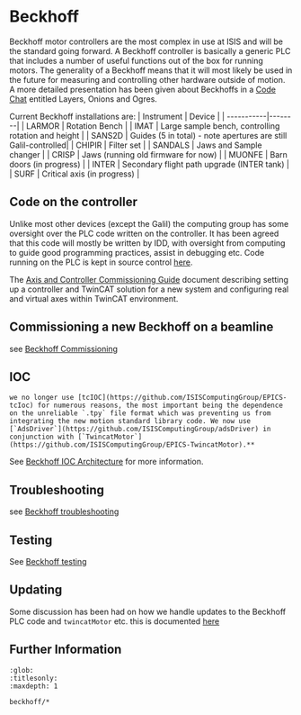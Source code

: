# Beckhoff

Beckhoff motor controllers are the most complex in use at ISIS and will be the standard going forward. A Beckhoff controller is basically a generic PLC that includes a number of useful functions out of the box for running motors. The generality of a Beckhoff means that it will most likely be used in the future for measuring and controlling other hardware outside of motion. A more detailed presentation has been given about Beckhoffs in a [Code Chat](/processes/meetings/Code-Chats-and-Lightning-Talks) entitled Layers, Onions and Ogres.

Current Beckhoff installations are:
| Instrument | Device |
| -----------|--------|
| LARMOR | Rotation Bench |
| IMAT | Large sample bench, controlling rotation and height |
| SANS2D | Guides (5 in total) - note apertures are still Galil-controlled| 
| CHIPIR | Filter set | 
| SANDALS | Jaws and Sample changer | 
| CRISP | Jaws (running old firmware for now) | 
| MUONFE | Barn doors (in progress) | 
| INTER | Secondary flight path upgrade (INTER tank) | 
| SURF | Critical axis (in progress) |



## Code on the controller
Unlike most other devices (except the Galil) the computing group has some oversight over the PLC code written on the controller. It has been agreed that this code will mostly be written by IDD, with oversight from computing to guide good programming practices, assist in debugging etc. Code running on the PLC is kept in source control [here](https://github.com/ISIS-Motion-Control).

The [Axis and Controller Commissioning Guide](https://stfc365.sharepoint.com/:w:/s/ISISMechatronics/Ee_aMxb5CF1Dlz-NUGW3OVgB0K7vQjXXwZDwSl5DSHN48w?e=GjqNEb&isSPOFile=1) document describing setting up a controller and TwinCAT solution for a new system and configuring real and virtual axes within TwinCAT environment.



## Commissioning a new Beckhoff on a beamline
see [Beckhoff Commissioning](beckhoff/Beckhoff-commissioning)

## IOC

```{note}
we no longer use [tcIOC](https://github.com/ISISComputingGroup/EPICS-tcIoc) for numerous reasons, the most important being the dependence on the unreliable `.tpy` file format which was preventing us from integrating the new motion standard library code. We now use [`AdsDriver`](https://github.com/ISISComputingGroup/adsDriver) in conjunction with [`TwincatMotor`](https://github.com/ISISComputingGroup/EPICS-TwincatMotor).**
```

See [Beckhoff IOC Architecture](beckhoff/Beckhoff-architecture) for more information.

## Troubleshooting
see [Beckhoff troubleshooting](beckhoff/Beckhoff-troubleshooting)

## Testing
See [Beckhoff testing](beckhoff/Beckhoff-testing)

## Updating

Some discussion has been had on how we handle updates to the Beckhoff PLC code and `twincatMotor` etc. this is documented [here](https://stfc365.sharepoint.com/:w:/s/ISISMechatronics/EXnBTNmcqqVCkIXXxjSvYdwBD3ZihXKDE0pZpiErGnkJ1g?e=4%3AWjCJxN&at=9&CID=0DF00AB8-D565-4B81-9AA2-C0DD226434CA&wdLOR=c76050FF1-1FF0-4AC8-A94C-0127E17DD337)

## Further Information

```{toctree}
:glob:
:titlesonly:
:maxdepth: 1

beckhoff/*
```
